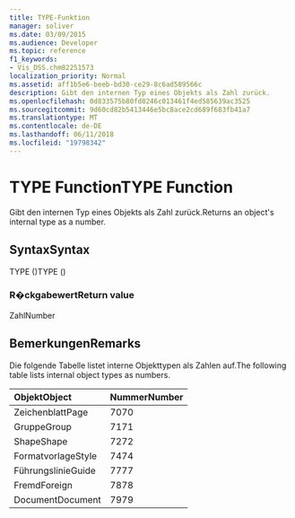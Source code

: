 ```yaml
---
title: TYPE-Funktion
manager: soliver
ms.date: 03/09/2015
ms.audience: Developer
ms.topic: reference
f1_keywords:
- Vis_DSS.chm82251573
localization_priority: Normal
ms.assetid: aff1b5e6-beeb-bd30-ce29-8c6ad589566c
description: Gibt den internen Typ eines Objekts als Zahl zurück.
ms.openlocfilehash: 0d833575b80fd0246c013461f4ed585639ac3525
ms.sourcegitcommit: 9d60cd82b5413446e5bc8ace2cd689f683fb41a7
ms.translationtype: MT
ms.contentlocale: de-DE
ms.lasthandoff: 06/11/2018
ms.locfileid: "19798342"
---
```

# <a name="type-function"></a><span data-ttu-id="863fe-103">TYPE Function</span><span class="sxs-lookup"><span data-stu-id="863fe-103">TYPE Function</span></span>

<span data-ttu-id="863fe-104">Gibt den internen Typ eines Objekts als Zahl zurück.</span><span class="sxs-lookup"><span data-stu-id="863fe-104">Returns an object's internal type as a number.</span></span> 
  
## <a name="syntax"></a><span data-ttu-id="863fe-105">Syntax</span><span class="sxs-lookup"><span data-stu-id="863fe-105">Syntax</span></span>

<span data-ttu-id="863fe-106">TYPE ()</span><span class="sxs-lookup"><span data-stu-id="863fe-106">TYPE ()</span></span>
  
### <a name="return-value"></a><span data-ttu-id="863fe-107">R�ckgabewert</span><span class="sxs-lookup"><span data-stu-id="863fe-107">Return value</span></span>

<span data-ttu-id="863fe-108">Zahl</span><span class="sxs-lookup"><span data-stu-id="863fe-108">Number</span></span>
  
## <a name="remarks"></a><span data-ttu-id="863fe-109">Bemerkungen</span><span class="sxs-lookup"><span data-stu-id="863fe-109">Remarks</span></span>

<span data-ttu-id="863fe-110">Die folgende Tabelle listet interne Objekttypen als Zahlen auf.</span><span class="sxs-lookup"><span data-stu-id="863fe-110">The following table lists internal object types as numbers.</span></span>
  
|<span data-ttu-id="863fe-111">**Objekt**</span><span class="sxs-lookup"><span data-stu-id="863fe-111">**Object**</span></span>|<span data-ttu-id="863fe-112">**Nummer**</span><span class="sxs-lookup"><span data-stu-id="863fe-112">**Number**</span></span>|
|:-----|:-----|
|<span data-ttu-id="863fe-113">Zeichenblatt</span><span class="sxs-lookup"><span data-stu-id="863fe-113">Page</span></span>  <br/> |<span data-ttu-id="863fe-114">70</span><span class="sxs-lookup"><span data-stu-id="863fe-114">70</span></span>  <br/> |
|<span data-ttu-id="863fe-115">Gruppe</span><span class="sxs-lookup"><span data-stu-id="863fe-115">Group</span></span>  <br/> |<span data-ttu-id="863fe-116">71</span><span class="sxs-lookup"><span data-stu-id="863fe-116">71</span></span>  <br/> |
|<span data-ttu-id="863fe-117">Shape</span><span class="sxs-lookup"><span data-stu-id="863fe-117">Shape</span></span>  <br/> |<span data-ttu-id="863fe-118">72</span><span class="sxs-lookup"><span data-stu-id="863fe-118">72</span></span>  <br/> |
|<span data-ttu-id="863fe-119">Formatvorlage</span><span class="sxs-lookup"><span data-stu-id="863fe-119">Style</span></span>  <br/> |<span data-ttu-id="863fe-120">74</span><span class="sxs-lookup"><span data-stu-id="863fe-120">74</span></span>  <br/> |
|<span data-ttu-id="863fe-121">Führungslinie</span><span class="sxs-lookup"><span data-stu-id="863fe-121">Guide</span></span>  <br/> |<span data-ttu-id="863fe-122">77</span><span class="sxs-lookup"><span data-stu-id="863fe-122">77</span></span>  <br/> |
|<span data-ttu-id="863fe-123">Fremd</span><span class="sxs-lookup"><span data-stu-id="863fe-123">Foreign</span></span>  <br/> |<span data-ttu-id="863fe-124">78</span><span class="sxs-lookup"><span data-stu-id="863fe-124">78</span></span>  <br/> |
|<span data-ttu-id="863fe-125">Document</span><span class="sxs-lookup"><span data-stu-id="863fe-125">Document</span></span>  <br/> |<span data-ttu-id="863fe-126">79</span><span class="sxs-lookup"><span data-stu-id="863fe-126">79</span></span>  <br/> |
   

